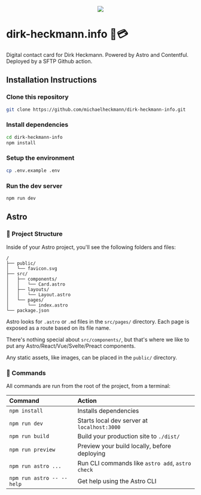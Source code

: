 <p align="center">
<img src="heroimage.png">
</p>

# dirk-heckmann.info 👋💳

Digital contact card for Dirk Heckmann. Powered by Astro and Contentful. Deployed by a SFTP Github action.

## Installation Instructions

### Clone this repository

```bash
git clone https://github.com/michaelheckmann/dirk-heckmann-info.git
```

### Install dependencies

```bash
cd dirk-heckmann-info
npm install
```

### Setup the environment

```bash
cp .env.example .env
```

### Run the dev server

```bash
npm run dev

```

## Astro

### 🚀 Project Structure

Inside of your Astro project, you'll see the following folders and files:

```
/
├── public/
│   └── favicon.svg
├── src/
│   ├── components/
│   │   └── Card.astro
│   ├── layouts/
│   │   └── Layout.astro
│   └── pages/
│       └── index.astro
└── package.json
```

Astro looks for `.astro` or `.md` files in the `src/pages/` directory. Each page is exposed as a route based on its file name.

There's nothing special about `src/components/`, but that's where we like to put any Astro/React/Vue/Svelte/Preact components.

Any static assets, like images, can be placed in the `public/` directory.

### 🧞 Commands

All commands are run from the root of the project, from a terminal:

| Command                   | Action                                           |
| :------------------------ | :----------------------------------------------- |
| `npm install`             | Installs dependencies                            |
| `npm run dev`             | Starts local dev server at `localhost:3000`      |
| `npm run build`           | Build your production site to `./dist/`          |
| `npm run preview`         | Preview your build locally, before deploying     |
| `npm run astro ...`       | Run CLI commands like `astro add`, `astro check` |
| `npm run astro -- --help` | Get help using the Astro CLI                     |
